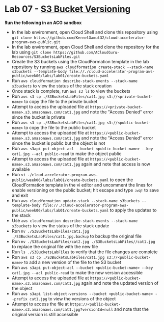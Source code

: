 # Lab 07 - [S3 Bucket Versioning](https://learn.acloud.guru/handson/c3870bf7-5d98-44fe-acf5-4c0bbdddb3d9)

**Run the following in an ACG sandbox**

* In the lab environment, open Cloud Shell and clone this repository using `git clone https://github.com/KernelGamut32/cloud-accelerator-program-aws-public.git`
* In the lab environment, open Cloud Shell and clone the repository for the lab using `git clone https://github.com/ACloudGuru-Resources/S3BucketsLabFiles.git`
* Create the S3 buckets using the CloudFormation template in the lab repository by running `aws cloudformation create-stack --stack-name s3buckets --template-body file://./cloud-accelerator-program-aws-public/week06/labs/lab01/create-buckets.yaml`
* Run `aws cloudformation describe-stack-events --stack-name s3buckets` to view the status of the stack creation
* Once stack is complete, run `aws s3 ls` to view the buckets
* Run `aws s3 cp ./S3BucketsLabFiles/cat1.jpg s3://<private-bucket-name>` to copy the file to the private bucket
* Attempt to access the uploaded file at `https://<private-bucket-name>.s3.amazonaws.com/cat1.jpg` and note the "Access Denied" error since the bucket is private
* Run `aws s3 cp ./S3BucketsLabFiles/cat1.jpg s3://<public-bucket-name>` to copy the file to the public bucket
* Attempt to access the uploaded file at `https://<public-bucket-name>.s3.amazonaws.com/cat1.jpg` and note the "Access Denied" error since the bucket is public but the object is not
* Run `aws s3api put-object-acl --bucket <public-bucket-name> --key cat1.jpg --acl public-read` to make the object public
* Attempt to access the uploaded file at `https://<public-bucket-name>.s3.amazonaws.com/cat1.jpg` again and note that access is now available
* Run `vi ./cloud-accelerator-program-aws-public/week06/labs/lab01/create-buckets.yaml` to open the CloudFormation template in the vi editor and uncomment the lines for enable versioning on the public bucket; hit escape and type `:wq!` to save and exit
* Run `aws cloudformation update-stack --stack-name s3buckets --template-body file://./cloud-accelerator-program-aws-public/week06/labs/lab01/create-buckets.yaml` to apply the updates to the stack
* Use `aws cloudformation describe-stack-events --stack-name s3buckets` to view the status of the stack update
* Run `mv ./S3BucketsLabFiles/cat1.jpg ./S3BucketsLabFiles/cat1.jpg.backup` to backup the original file
* Run `mv ./S3BucketsLabFiles/cat2.jpg ./S3BucketsLabFiles//cat1.jpg` to replace the original file with the new file
* Run `ls ./S3BucketsLabFiles` to verify that the file changes are complete
* Run `aws s3 cp ./S3BucketsLabFiles/cat1.jpg s3://<public-bucket-name>` to add a new version of the file to the S3 bucket
* Run `aws s3api put-object-acl --bucket <public-bucket-name> --key cat1.jpg --acl public-read` to make the new version accessible
* Attempt to access the uploaded file at `https://<public-bucket-name>.s3.amazonaws.com/cat1.jpg` again and note the updated version of the object
* Run `aws s3api list-object-versions --bucket <public-bucket-name> --prefix cat1.jpg` to view the versions of the object
* Attempt to access the file at `https://<public-bucket-name>.s3.amazonaws.com/cat1.jpg?versionId=null` and note that the original version is still accessible
